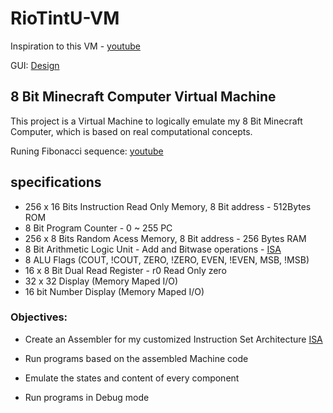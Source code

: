 # RioTintU-VM

Inspiration to this VM - [youtube](https://www.youtube.com/playlist?list=PLP29wDx6QmW5DdwpdwHCRJsEubS5NrQ9b)

GUI: [Design](https://www.figma.com/design/reAwBcXTrX9SvhKPDcNfPZ/RioTintU-VM?node-id=0-1&node-type=canvas&t=g7MBf4HXQpEMsfbd-0)

## 8 Bit Minecraft Computer Virtual Machine

This project is a Virtual Machine to logically emulate my 8 Bit Minecraft Computer, which is based on real computational concepts.

Runing Fibonacci sequence: [youtube](https://www.youtube.com/watch?v=nEHz9QRe7IQ)

## specifications

- 256 x 16 Bits Instruction Read Only Memory, 8 Bit address - 512Bytes ROM
- 8 Bit Program Counter - 0 ~ 255 PC
- 256 x 8 Bits Random Acess Memory, 8 Bit address - 256 Bytes RAM
- 8 Bit Arithmetic Logic Unit - Add and Bitwase operations -  [ISA](https://docs.google.com/spreadsheets/d/1ce8okA9Iy8wLN9gtn3IzqqO52bT0SPEkzZ5C6IkLoVc/edit?gid=0#gid=0)
- 8 ALU Flags (COUT, !COUT, ZERO, !ZERO, EVEN, !EVEN, MSB, !MSB)
- 16 x 8 Bit Dual Read Register - r0 Read Only zero
- 32 x 32 Display (Memory Maped I/O)
- 16 bit Number Display (Memory Maped I/O)


### Objectives:

- Create an Assembler for my customized Instruction Set Architecture [ISA](https://docs.google.com/spreadsheets/d/1ce8okA9Iy8wLN9gtn3IzqqO52bT0SPEkzZ5C6IkLoVc/edit?gid=0#gid=0)

- Run programs based on the assembled Machine code

- Emulate the states and content of every component

- Run programs in Debug mode
